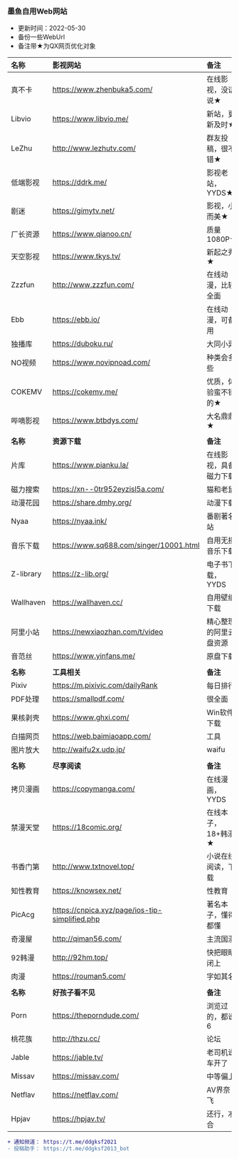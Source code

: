 ### 墨鱼自用Web网站
* 更新时间：2022-05-30
* 备份一些WebUrl
* 备注带★为QX网页优化对象

| 名称 | 影视网站 | 备注 |
| :----- | :----- | :----- |
| 真不卡 | https://www.zhenbuka5.com/ |  在线影视，没话说★ |
| Libvio |   https://www.libvio.me/ |   新站，更新及时★ | 
| LeZhu |   http://www.lezhutv.com/ |   群友投稿，很不错★ | 
| 低端影视 |   https://ddrk.me/ | 影视老站，YYDS★  | 
| 剧迷 |   https://gimytv.net/ | 影视，小而美★  |
| 厂长资源 |  https://www.qianoo.cn/ | 质量1080P★  | 
| 天空影视 |  https://www.tkys.tv/ | 新起之秀★  | 
| Zzzfun | http://www.zzzfun.com/ |  在线动漫，比较全面 |
| Ebb | https://ebb.io/ | 在线动漫，可备用 |
| 独播库|  https://duboku.ru/ | 大同小异 |
| NO视频 | https://www.novipnoad.com/ | 种类会多些 |
| COKEMV | https://cokemv.me/ |  优质，体验蛮不错的★ |
| 哔嘀影视 | https://www.btbdys.com/ |  大名鼎鼎★ |
| | | |
| **名称** | **资源下载** | **备注** |
| 片库 | https://www.pianku.la/ | 在线影视，具备磁力下载 |
| 磁力搜索|  https://xn--0tr952eyzisl5a.com/ | 猫和老鼠 |
| 动漫花园 |  https://share.dmhy.org/ | 动漫下载 |
| Nyaa |  https://nyaa.ink/ | 番剧著名站 |
| 音乐下载|  https://www.sq688.com/singer/10001.html | 自用无损音乐下载 |
| Z-library|  https://z-lib.org/ | 电子书下载，YYDS |
| Wallhaven |  https://wallhaven.cc/ |  自用壁纸下载 |
| 阿里小站   | https://newxiaozhan.com/t/video | 精心整理的阿里云盘资源 |
| 音范丝 | https://www.yinfans.me/ | 原盘下载 |
| | | |
| **名称** | **工具相关** | **备注** |
| Pixiv |  https://m.pixivic.com/dailyRank | 每日排行 |
| PDF处理|  https://smallpdf.com/ | 很全面 |
| 果核剥壳|  https://www.ghxi.com/ | Win软件下载 |
| 白描网页 |  https://web.baimiaoapp.com/ | 工具 |
| 图片放大 |  http://waifu2x.udp.jp/ |  waifu |
| | | |
| **名称** | **尽享阅读** | **备注** |
| 拷贝漫画 |  https://copymanga.com/ |  在线漫画，YYDS |
| 禁漫天堂|  https://18comic.org/ | 在线本子，18+韩漫★ |
| 书香门第|  http://www.txtnovel.top/ |  小说在线阅读，下载 |
| 知性教育 |  https://knowsex.net/ | 性教育 | 
| PicAcg |  https://cnpica.xyz/page/ios-tip-simplified.php | 著名本子，懂得都懂 |
| 奇漫屋 |  http://qiman56.com/ | 主流国漫 |
| 92韩漫 | http://92hm.top/ | 快把眼睛闭上 | 
| 肉漫 |  https://rouman5.com/ | 字如其名 |
| | | |
| **名称** | **好孩子看不见** | **备注** |
| Porn |  https://theporndude.com/ |  浏览过的，都说6 |
| 桃花族 | http://thzu.cc/ | 论坛 |
| Jable | https://jable.tv/ | 老司机说车开了 |
| Missav | https://missav.com/ | 中等偏上 |
| Netflav | https://netflav.com/ | AV界奈飞 |
| Hpjav | https://hpjav.tv/ | 还行，凑合 |

```diff
+ 通知频道： https://t.me/ddgksf2021
- 投稿助手： https://t.me/ddgksf2013_bot
```
